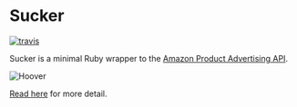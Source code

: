 # Sucker

[![travis](https://secure.travis-ci.org/papercavalier/sucker.png)](http://travis-ci.org/papercavalier/sucker)

Sucker is a minimal Ruby wrapper to the
[Amazon Product Advertising API](https://affiliate-program.amazon.co.uk/gp/advertising/api/detail/main.html).

![Hoover](https://github.com/papercavalier/sucker/raw/master/hoover.jpg)

[Read here](http://code.papercavalier.com/sucker) for more detail.
